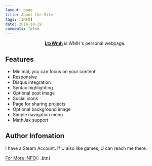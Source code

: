 ```yaml
---
layout: page
title: About the Site
tags: [INFO]
date: 2016-10-19
comments: false
---
```

    
<center><a href="http://www.ltxwmh.net"><b>LtxWmh</b></a> is WMH's personal webpage.</center>

## Features
* Minimal, you can focus on your content
* Responsive
* Disqus integration
* Syntax highlighting
* Optional post image
* Social icons
* Page for sharing projects
* Optional background image
* Simple navigation menu
* MathJax support

## Author Infomation

I have a Steam Account. If U also like games, U can reach me there.
      
[For More INFO](http://steamcommunity.com/profiles/76561198096986740){: .btn}
